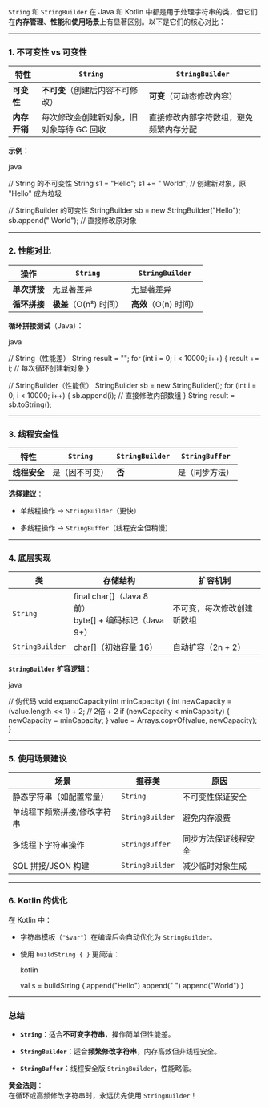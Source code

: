 `String` 和 `StringBuilder` 在 Java 和 Kotlin 中都是用于处理字符串的类，但它们在**内存管理**、**性能**和**使用场景**上有显著区别。以下是它们的核心对比：

---

### **1. 不可变性 vs 可变性**

| **特性**   | **`String`**           | **`StringBuilder`** |
| -------- | ---------------------- | ------------------- |
| **可变性**  | **不可变**（创建后内容不可修改）     | **可变**（可动态修改内容）     |
| **内存开销** | 每次修改会创建新对象，旧对象等待 GC 回收 | 直接修改内部字符数组，避免频繁内存分配 |

**示例**：

java

// String 的不可变性
String s1 = "Hello";
s1 += " World"; // 创建新对象，原 "Hello" 成为垃圾

// StringBuilder 的可变性
StringBuilder sb = new StringBuilder("Hello");
sb.append(" World"); // 直接修改原对象

---

### **2. 性能对比**

|**操作**|**`String`**|**`StringBuilder`**|
|---|---|---|
|**单次拼接**|无显著差异|无显著差异|
|**循环拼接**|**极差**（O(n²) 时间）|**高效**（O(n) 时间）|

**循环拼接测试**（Java）：

java

// String（性能差）
String result = "";
for (int i = 0; i < 10000; i++) {
    result += i; // 每次循环创建新对象
}

// StringBuilder（性能优）
StringBuilder sb = new StringBuilder();
for (int i = 0; i < 10000; i++) {
    sb.append(i); // 直接修改内部数组
}
String result = sb.toString();

---

### **3. 线程安全性**

|**特性**|**`String`**|**`StringBuilder`**|**`StringBuffer`**|
|---|---|---|---|
|**线程安全**|是（因不可变）|**否**|是（同步方法）|

**选择建议**：

- 单线程操作 → `StringBuilder`（更快）
    
- 多线程操作 → `StringBuffer`（线程安全但稍慢）
    

---

### **4. 底层实现**

|**类**|**存储结构**|**扩容机制**|
|---|---|---|
|`String`|final char[]（Java 8 前）  <br>byte[] + 编码标记（Java 9+）|不可变，每次修改创建新数组|
|`StringBuilder`|char[]（初始容量 16）|自动扩容（2n + 2）|

**`StringBuilder` 扩容逻辑**：

java

// 伪代码
void expandCapacity(int minCapacity) {
    int newCapacity = (value.length << 1) + 2; // 2倍 + 2
    if (newCapacity < minCapacity) {
        newCapacity = minCapacity;
    }
    value = Arrays.copyOf(value, newCapacity);
}

---

### **5. 使用场景建议**

|**场景**|**推荐类**|**原因**|
|---|---|---|
|静态字符串（如配置常量）|`String`|不可变性保证安全|
|单线程下频繁拼接/修改字符串|`StringBuilder`|避免内存浪费|
|多线程下字符串操作|`StringBuffer`|同步方法保证线程安全|
|SQL 拼接/JSON 构建|`StringBuilder`|减少临时对象生成|

---

### **6. Kotlin 的优化**

在 Kotlin 中：

- 字符串模板（`"$var"`）在编译后会自动优化为 `StringBuilder`。
    
- 使用 `buildString { }` 更简洁：
    
    kotlin
    
    val s = buildString {
        append("Hello")
        append(" ")
        append("World")
    }
    

---

### **总结**

- **`String`**：适合**不可变字符串**，操作简单但性能差。
    
- **`StringBuilder`**：适合**频繁修改字符串**，内存高效但非线程安全。
    
- **`StringBuffer`**：线程安全版 `StringBuilder`，性能略低。
    

**黄金法则**：  
在循环或高频修改字符串时，永远优先使用 `StringBuilder`！